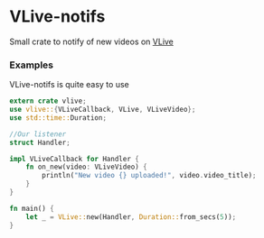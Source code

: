 # VLive-notifs
Small crate to notify of new videos on [VLive](https://vlive.tv)

### Examples
VLive-notifs is quite easy to use

```rust
extern crate vlive;
use vlive::{VLiveCallback, VLive, VLiveVideo};
use std::time::Duration;

//Our listener
struct Handler;

impl VLiveCallback for Handler {
    fn on_new(video: VLiveVideo) {
        println("New video {} uploaded!", video.video_title);
    }
}

fn main() {
    let _ = VLive::new(Handler, Duration::from_secs(5));
}
```